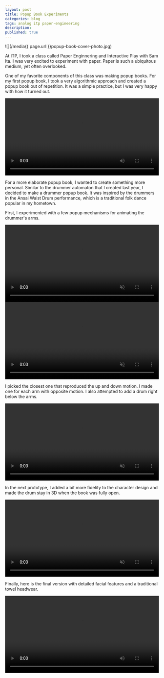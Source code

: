 ```yaml
---
layout: post
title: Popup Book Experiments
categories: blog
tags: analog itp paper-engineering
description:
published: true
---
```


![](/media{{ page.url }}popup-book-cover-photo.jpg)

At ITP, I took a class called Paper Enginnering and Interactive Play with Sam Ita. I was very excited to experiment with paper. Paper is such a ubiquitous medium, yet often overlooked.

<!--more-->

One of my favorite components of this class was making popup books. For my first popup book, I took a very algorithmic approach and created a popup book out of repetition. It was a simple practice, but I was very happy with how it turned out.

<video width="100%" preload="auto" controls>
    <source src="/media{{ page.url }}IMG_2944-edited_compressed.mp4" type='video/mp4'>
</video>

For a more elaborate popup book, I wanted to create something more personal. Similar to the drummer automaton that I created last year, I decided to make a drummer popup book. It was inspired by the drummers in the Ansai Waist Drum performance, which is a traditional folk dance popular in my hometown.

First, I experimented with a few popup mechanisms for animating the drummer's arms.

<video width="100%" preload="auto" autoplay playsinline loop muted>
    <source src="/media{{ page.url }}A001_03112157_C003.mov_compressed.mp4" type='video/mp4'>
</video>

<video width="100%" preload="auto" autoplay playsinline loop muted>
    <source src="/media{{ page.url }}A001_03112157_C004.mov_compressed.mp4" type='video/mp4'>
</video>

I picked the closest one that reproduced the up and down motion. I made one for each arm with opposite motion. I also attempted to add a drum right below the arms.

<video width="100%" preload="auto" autoplay playsinline loop muted>
    <source src="/media{{ page.url }}A001_03112158_C006.mov_compressed.mp4" type='video/mp4'>
</video>

In the next prototype, I added a bit more fidelity to the character design and made the drum stay in 3D when the book was fully open.

<video width="100%" preload="auto" autoplay playsinline loop muted>
    <source src="/media{{ page.url }}A001_03112158_C005.mov_compressed.mp4" type='video/mp4'>
</video>

Finally, here is the final version with detailed facial features and a traditional towel headwear.

<video width="100%" preload="auto" controls>
    <source src="/media{{ page.url }}A001_03112154_C002.mov_compressed.mp4" type='video/mp4'>
</video>
